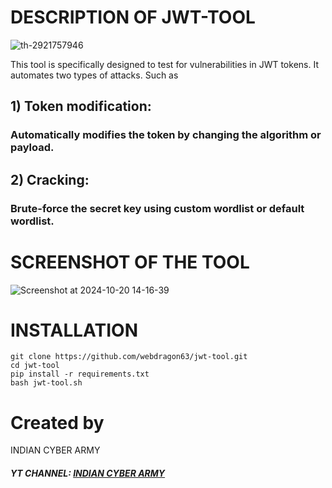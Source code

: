 # DESCRIPTION OF JWT-TOOL
![th-2921757946](https://github.com/user-attachments/assets/f1fe9bbf-95d0-40c6-a451-37857b86232d)

This tool is specifically designed to test for vulnerabilities in JWT tokens. It automates two types of attacks. Such as 
## 1) Token modification:
### Automatically modifies the token by changing the algorithm or payload.
## 2) Cracking:
### Brute-force the secret key using custom wordlist or default wordlist.

# SCREENSHOT OF THE TOOL
![Screenshot at 2024-10-20 14-16-39](https://github.com/user-attachments/assets/1371ee54-1083-43cb-a319-2182a990d343)


# INSTALLATION
```shell
git clone https://github.com/webdragon63/jwt-tool.git
cd jwt-tool
pip install -r requirements.txt
bash jwt-tool.sh
```

# Created by
INDIAN CYBER ARMY
#### ***YT CHANNEL: [INDIAN CYBER ARMY](https://www.youtube.com/@webdragon63)***
